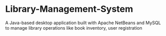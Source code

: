 # Library-Management-System
A Java-based desktop application built with Apache NetBeans and MySQL to manage library operations like book inventory, user registration
